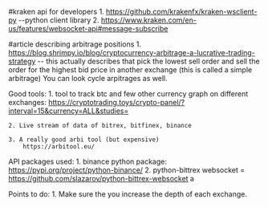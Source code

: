 #kraken api for developers
    1. https://github.com/krakenfx/kraken-wsclient-py --python client library
    2. https://www.kraken.com/en-us/features/websocket-api#message-subscribe

#article describing arbitrage positions
    1. https://blog.shrimpy.io/blog/cryptocurrency-arbitrage-a-lucrative-trading-strategy   -- this actually describes that pick the lowest sell order and sell the order for the highest bid price in another exchange (this is called a simple arbitrage) 
    You can look cycle arpitrages as well.


Good tools:
    1. tool to track btc and few other currency graph on different exchanges: https://cryptotrading.toys/crypto-panel/?interval=15&currency=ALL&studies=

    2. Live stream of data of bitrex, bitfinex, binance

    3. A really good arbi tool (but expensive)
        https://arbitool.eu/

    
API packages used:
    1. binance python package: https://pypi.org/project/python-binance/
    2. python-bittrex websocket = https://github.com/slazarov/python-bittrex-websocket
    a




Points to do:
    1. Make sure the you increase the depth of each exchange. 